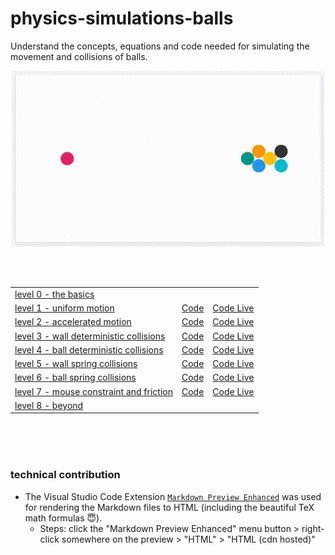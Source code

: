 # physics-simulations-balls

Understand the concepts, equations and code needed for simulating the movement and collisions of balls.

<div align="center"><img src="img/level-6-billiard-example.gif" alt="level-6-billiard-example" width="500"/></div>

<br><br>

| | | |
| --- | --- | --- |
| [level 0 - the basics](https://pitizzzle.github.io/simulate-ball-physics/level-0-the-basics.html) |||
| [level 1 - uniform motion](https://pitizzzle.github.io/simulate-ball-physics/level-1-uniform-motion.html) | [Code](https://github.com/pitizzzle/physics-simulations-balls/blob/main/code/level-1-uniform-motion.html) | [Code Live](https://pitizzzle.github.io/simulate-ball-physics/code/level-1-uniform-motion.html) |
| [level 2 - accelerated motion](https://pitizzzle.github.io/simulate-ball-physics/level-2-accelerated-motion.html) | [Code](https://github.com/pitizzzle/physics-simulations-balls/blob/main/code/level-2-accelerated-motion.html) | [Code Live](https://pitizzzle.github.io/simulate-ball-physics/code/level-2-accelerated-motion.html) |
| [level 3 - wall deterministic collisions](https://pitizzzle.github.io/simulate-ball-physics/level-3-wall-deterministic-collisions.html) | [Code](https://github.com/pitizzzle/physics-simulations-balls/blob/main/code/level-3-wall-deterministic-collisions.html) | [Code Live](https://pitizzzle.github.io/simulate-ball-physics/code/level-3-wall-deterministic-collisions.html) |
| [level 4 - ball deterministic collisions](https://pitizzzle.github.io/simulate-ball-physics/level-4-ball-deterministic-collisions.html) | [Code](https://github.com/pitizzzle/physics-simulations-balls/blob/main/code/level-4-ball-deterministic-collisions.html) | [Code Live](https://pitizzzle.github.io/simulate-ball-physics/code/level-4-ball-deterministic-collisions.html) |
| [level 5 - wall spring collisions](https://pitizzzle.github.io/simulate-ball-physics/level-5-wall-spring-collisions.html) | [Code](https://github.com/pitizzzle/physics-simulations-balls/blob/main/code/level-5-wall-spring-collisions.html) | [Code Live](https://pitizzzle.github.io/simulate-ball-physics/code/level-5-wall-spring-collisions.html) |
| [level 6 - ball spring collisions](https://pitizzzle.github.io/simulate-ball-physics/level-6-ball-spring-collisions.html) | [Code](https://github.com/pitizzzle/physics-simulations-balls/blob/main/code/level-6-ball-spring-collisions.html) | [Code Live](https://pitizzzle.github.io/simulate-ball-physics/code/level-6-ball-spring-collisions.html) |
| [level 7 - mouse constraint and friction](https://pitizzzle.github.io/simulate-ball-physics/level-7-mouse-constraint-and-friction.html) | [Code](https://github.com/pitizzzle/physics-simulations-balls/blob/main/code/level-7-mouse-constraint-and-friction.html) | [Code Live](https://pitizzzle.github.io/simulate-ball-physics/code/level-7-mouse-constraint-and-friction.html) |
| [level 8 - beyond](https://pitizzzle.github.io/simulate-ball-physics/level-8-beyond.html) | | |


<br><br><br>


### technical contribution
+ The Visual Studio Code Extension [`Markdown Preview Enhanced`](https://marketplace.visualstudio.com/items?itemName=shd101wyy.markdown-preview-enhanced) was used for rendering the Markdown files to HTML (including the beautiful TeX math formulas 😇).
  - Steps: click the "Markdown Preview Enhanced" menu button > right-click somewhere on the preview > "HTML" > "HTML (cdn hosted)"
